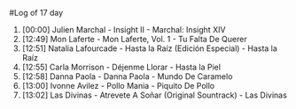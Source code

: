 #Log of 17 day

1. [00:00] Julien Marchal - Insight II - Marchal: Insight XIV
1. [12:49] Mon Laferte - Mon Laferte, Vol. 1 - Tu Falta De Querer
1. [12:51] Natalia Lafourcade - Hasta la Raíz (Edición Especial) - Hasta la Raíz
1. [12:55] Carla Morrison - Déjenme Llorar - Hasta la Piel
1. [12:58] Danna Paola - Danna Paola - Mundo De Caramelo
1. [13:00] Ivonne Avilez - Pollo Mania - Piquito De Pollo
1. [13:02] Las Divinas - Atrevete A Soñar (Original Sountrack) - Las Divinas
